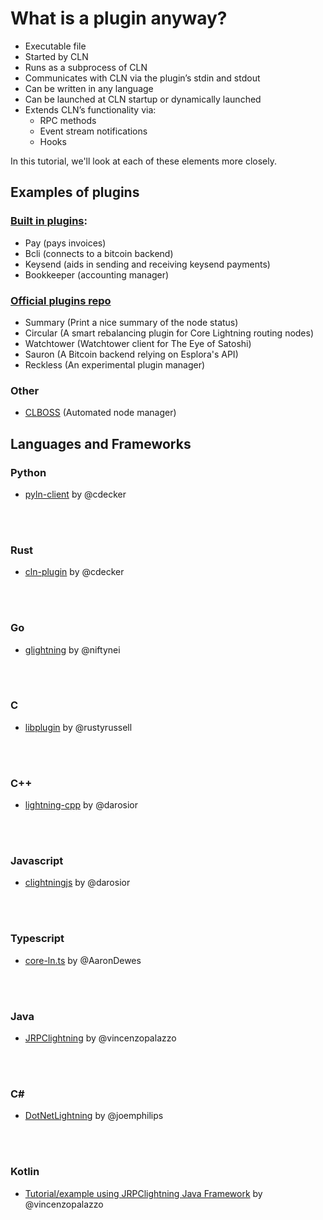 # What is a plugin anyway?
- Executable file
- Started by CLN
- Runs as a subprocess of CLN
- Communicates with CLN via the plugin’s stdin and stdout
- Can be written in any language
- Can be launched at CLN startup or dynamically launched
- Extends CLN’s functionality via:
  - RPC methods
  - Event stream notifications
  - Hooks

In this tutorial, we'll look at each of these elements more closely.

## Examples of plugins

### [Built in plugins](https://github.com/ElementsProject/lightning/tree/master/plugins):
- Pay (pays invoices)
- Bcli (connects to a bitcoin backend)
- Keysend (aids in sending and receiving keysend payments)
- Bookkeeper (accounting manager)

### [Official plugins repo](https://github.com/lightningd/plugins)
- Summary (Print a nice summary of the node status)
- Circular (A smart rebalancing plugin for Core Lightning routing nodes)
- Watchtower (Watchtower client for The Eye of Satoshi)
- Sauron (A Bitcoin backend relying on Esplora's API)
- Reckless (An experimental plugin manager)

### Other
- [CLBOSS](https://github.com/ZmnSCPxj/clboss) (Automated node manager)

## Languages and Frameworks
### Python
- [pyln-client](https://github.com/ElementsProject/lightning/tree/master/contrib/pyln-client) by @cdecker
</br>
</br>

### Rust
- [cln-plugin](https://github.com/ElementsProject/lightning/blob/master/plugins) by @cdecker
</br>
</br>

### Go
- [glightning](https://github.com/niftynei/glightning) by @niftynei
</br>
</br>

### C
- [libplugin](https://github.com/ElementsProject/lightning/blob/master/plugins/libplugin.h) by @rustyrussell
</br>
</br>

### C++ 
- [lightning-cpp](https://github.com/darosior/lightningcpp) by @darosior
</br>
</br>

### Javascript
- [clightningjs](https://github.com/lightningd/clightningjs) by @darosior
</br>
</br>

### Typescript
- [core-ln.ts](https://github.com/runcitadel/core-ln.ts) by @AaronDewes
</br>
</br>

### Java
- [JRPClightning](https://github.com/clightning4j/JRPClightning) by @vincenzopalazzo
</br>
</br>

### C#
- [DotNetLightning](https://github.com/joemphilips/DotNetLightning) by  @joemphilips
</br>
</br>

### Kotlin
- [Tutorial/example using JRPClightning Java Framework](https://vincenzopalazzo.medium.com/a-day-in-a-c-lightning-plugin-with-koltin-c8bbd4fa0406) by @vincenzopalazzo
</br>
</br>

